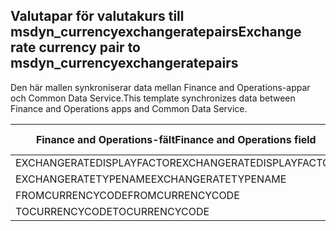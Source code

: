 ## <a name="exchange-rate-currency-pair-to-msdyn_currencyexchangeratepairs"></a><span data-ttu-id="763c1-101">Valutapar för valutakurs till msdyn_currencyexchangeratepairs</span><span class="sxs-lookup"><span data-stu-id="763c1-101">Exchange rate currency pair to msdyn_currencyexchangeratepairs</span></span>

<span data-ttu-id="763c1-102">Den här mallen synkroniserar data mellan Finance and Operations-appar och Common Data Service.</span><span class="sxs-lookup"><span data-stu-id="763c1-102">This template synchronizes data between Finance and Operations apps and Common Data Service.</span></span>

<span data-ttu-id="763c1-103">Finance and Operations-fält</span><span class="sxs-lookup"><span data-stu-id="763c1-103">Finance and Operations field</span></span> | <span data-ttu-id="763c1-104">Mappningstyp</span><span class="sxs-lookup"><span data-stu-id="763c1-104">Map type</span></span> | <span data-ttu-id="763c1-105">Övriga Dynamics 365-fält</span><span class="sxs-lookup"><span data-stu-id="763c1-105">Other Dynamics 365 field</span></span> | <span data-ttu-id="763c1-106">Standardvärde</span><span class="sxs-lookup"><span data-stu-id="763c1-106">Default value</span></span>
---|---|---|---
<span data-ttu-id="763c1-107">EXCHANGERATEDISPLAYFACTOR</span><span class="sxs-lookup"><span data-stu-id="763c1-107">EXCHANGERATEDISPLAYFACTOR</span></span> | >< | <span data-ttu-id="763c1-108">msdyn_displayfactor</span><span class="sxs-lookup"><span data-stu-id="763c1-108">msdyn_displayfactor</span></span> | 
<span data-ttu-id="763c1-109">EXCHANGERATETYPENAME</span><span class="sxs-lookup"><span data-stu-id="763c1-109">EXCHANGERATETYPENAME</span></span> | = | <span data-ttu-id="763c1-110">msdyn_currencyexchangeratetypeid.msdyn_name</span><span class="sxs-lookup"><span data-stu-id="763c1-110">msdyn_currencyexchangeratetypeid.msdyn_name</span></span> | 
<span data-ttu-id="763c1-111">FROMCURRENCYCODE</span><span class="sxs-lookup"><span data-stu-id="763c1-111">FROMCURRENCYCODE</span></span> | = | <span data-ttu-id="763c1-112">msdyn_fromtransactioncurrencyid.isocurrencycode</span><span class="sxs-lookup"><span data-stu-id="763c1-112">msdyn_fromtransactioncurrencyid.isocurrencycode</span></span> | 
<span data-ttu-id="763c1-113">TOCURRENCYCODE</span><span class="sxs-lookup"><span data-stu-id="763c1-113">TOCURRENCYCODE</span></span> | = | <span data-ttu-id="763c1-114">msdyn_totransactioncurrencyid.isocurrencycode</span><span class="sxs-lookup"><span data-stu-id="763c1-114">msdyn_totransactioncurrencyid.isocurrencycode</span></span> | 
